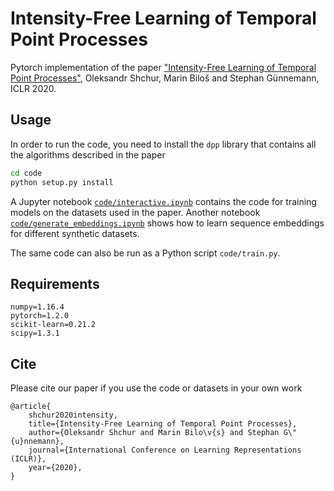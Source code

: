 # Intensity-Free Learning of Temporal Point Processes

Pytorch implementation of the paper ["Intensity-Free Learning of Temporal Point Processes"](https://openreview.net/forum?id=HygOjhEYDH), Oleksandr Shchur, Marin Biloš and Stephan Günnemann, ICLR 2020.

## Usage
In order to run the code, you need to install the `dpp` library that contains all the algorithms described in the paper
```bash
cd code
python setup.py install
```

A Jupyter notebook [`code/interactive.ipynb`](https://github.com/shchur/ifl-tpp/blob/master/code/interactive.ipynb) contains the code for training models on the datasets used in the paper.
Another notebook [`code/generate_embeddings.ipynb`](https://github.com/shchur/ifl-tpp/blob/master/code/generate_embeddings.ipynb) shows how to learn sequence embeddings for different synthetic datasets.

The same code can also be run as a Python script `code/train.py`.

## Requirements
```
numpy=1.16.4
pytorch=1.2.0
scikit-learn=0.21.2
scipy=1.3.1
```


## Cite
Please cite our paper if you use the code or datasets in your own work
```
@article{
    shchur2020intensity,
    title={Intensity-Free Learning of Temporal Point Processes},
    author={Oleksandr Shchur and Marin Bilo\v{s} and Stephan G\"{u}nnemann},
    journal={International Conference on Learning Representations (ICLR)},
    year={2020},
}
```
